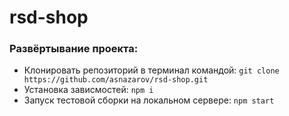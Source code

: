 # rsd-shop

### Развёртывание проекта:
   * Клонировать репозиторий в терминал командой: ```git clone https://github.com/asnazarov/rsd-shop.git```
   * Установка зависмостей: ```npm i```
   * Запуск тестовой сборки на локальном сервере: ```npm start```